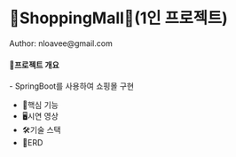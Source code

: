 <h1>🛒ShoppingMall🛒(1인 프로젝트)</h1>
Author: nloavee@gmail.com

<h4>💬프로젝트 개요</h4>
- SpringBoot를 사용하여 쇼핑몰 구현 

<ul>
<li><a>🔎핵심 기능</a></li>
<li><a>🖥시연 영상</a></li>
<li><a>🛠기술 스택</a></li>
<li><a>📄ERD</a></li>
</ul>
